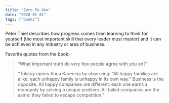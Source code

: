 ```yaml
---
title: "Zero To One"
date: "2020-01-01"
tags: ["books"]
---
```


Peter Thiel describes how progress comes from learning to think for yourself (the most important skill that every leader must master) and it can be achieved in any industry or area of business.

Favorite quotes from the book:

> “What important truth do very few people agree with you on?”

> “Tolstoy opens Anna Karenina by observing: “All happy families are alike; each unhappy family is unhappy in its own way.” Business is the opposite. All happy companies are different: each one earns a monopoly by solving a unique problem. All failed companies are the same: they failed to escape competition.”
